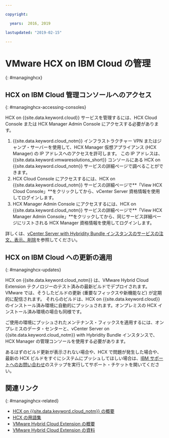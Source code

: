 ```yaml
---

copyright:

  years:  2016, 2019

lastupdated: "2019-02-15"

---
```


# VMware HCX on IBM Cloud の管理
{: #managinghcx}

## HCX on IBM Cloud 管理コンソールへのアクセス
{: #managinghcx-accessing-consoles}

HCX on {{site.data.keyword.cloud}} サービスを管理するには、HCX Cloud Console または HCX Manager Admin Console にアクセスする必要があります。
1. {{site.data.keyword.cloud_notm}} インフラストラクチャー VPN またはジャンプ・サーバーを使用して、HCX Manager 仮想アプライアンス (HCX Manager) の IP アドレスへのアクセスを許可します。 この IP アドレスは、{{site.data.keyword.vmwaresolutions_short}} コンソールにある HCX on {{site.data.keyword.cloud_notm}} サービスの詳細ページで調べることができます。
2. HCX Cloud Console にアクセスするには、HCX on {{site.data.keyword.cloud_notm}} サービスの詳細ページで**「View HCX Cloud Console」**をクリックしてから、vCenter Server 資格情報を使用してログインします。
3. HCX Manager Admin Console にアクセスするには、HCX on {{site.data.keyword.cloud_notm}} サービスの詳細ページで**「View HCX Manager Admin Console」**をクリックしてから、同じサービス詳細ページにリストされる HCX Manager 資格情報を使用してログインします。

詳しくは、[vCenter Server with Hybridity Bundle インスタンスのサービスの注文、表示、削除](/docs/services/vmwaresolutions/vcenter?topic=vmware-solutions-vc_hybrid_addingremovingservices)を参照してください。

## HCX on IBM Cloud への更新の適用
{: #managinghcx-updates}

HCX on {{site.data.keyword.cloud_notm}} は、VMware Hybrid Cloud Extension テクノロジーのテスト済みの最新ビルドでデプロイされます。 VMware では、そうしたビルドの更新 (重要なフィックスや新機能など) が定期的に配信されます。 それらのビルドは、HCX on {{site.data.keyword.cloud}} のインストール済み環境に自動的にプッシュされます。オンプレミスの HCX インストール済み環境の場合も同様です。

ご使用の環境にプッシュされたメンテナンス・フィックスを適用するには、オンプレミスのデータ・センターと、vCenter Server on {{site.data.keyword.cloud_notm}} with Hybridity Bundle インスタンスで、HCX Manager の管理コンソールを使用する必要があります。

あるはずのビルド更新が表示されない場合や、HCX で問題が発生した場合や、最新の HCX ビルドをすぐにシステムにプッシュしてほしい場合は、[IBM サポートへのお問い合わせ](/docs/services/vmwaresolutions/vmonic?topic=vmware-solutions-trbl_support)のステップを実行してサポート・チケットを開いてください。

## 関連リンク
{: #managinghcx-related}

* [HCX on {{site.data.keyword.cloud_notm}} の概要](/docs/services/vmwaresolutions/services?topic=vmware-solutions-vmware-hcx-on-ibm-cloud-overview)
* [HCX の用語集](/docs/services/vmwaresolutions/services?topic=vmware-solutions-hcx_glossary)
* [VMware Hybrid Cloud Extension の概要](https://cloud.vmware.com/vmware-hcx)
* [VMware Hybrid Cloud Extension の資料](https://cloud.vmware.com/vmware-hcx/resources)
